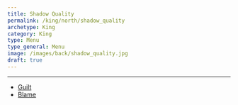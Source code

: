 ```yaml
---
title: Shadow Quality
permalink: /king/north/shadow_quality
archetype: King
category: King
type: Menu
type_general: Menu
image: /images/back/shadow_quality.jpg
draft: true
---
```


---
- [Guilt](/king/north/shadow_quality/guilt)
- [Blame](/king/north/shadow_quality/blame)
